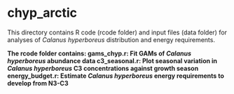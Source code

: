 #  chyp_arctic 

This directory contains R code (rcode folder) and input files (data folder) for analyses of <i>Calanus hyperboreus</i> distribution and energy requirements.

<b>The rcode folder contains<b/>: 
gams_chyp.r: Fit GAMs of <i>Calanus hyperboreus</i> abundance data 
c3_seasonal.r: Plot seasonal variation in <i>Calanus hyperboreus</i> C3 concentrations against growth season
energy_budget.r: Estimate <i>Calanus hyperboreus</i> energy requirements to develop from N3-C3